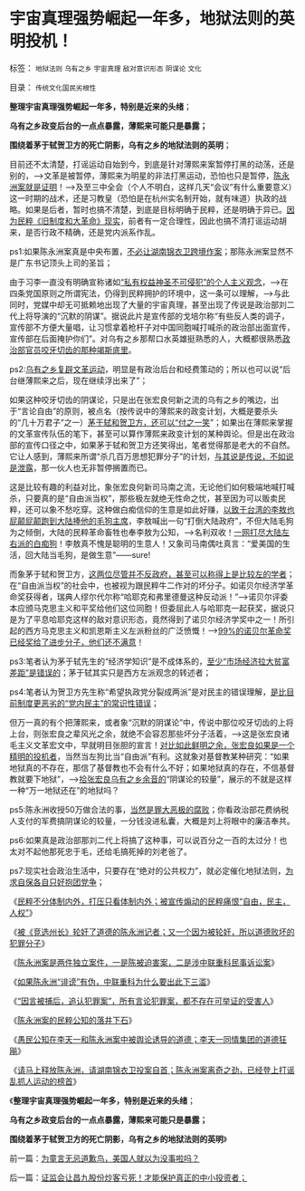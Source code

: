 # 宇宙真理强势崛起一年多，地狱法则的英明投机！

标签： `地狱法则` `乌有之乡` `宇宙真理` `敌对意识形态` `阴谋论` `文化` 

目录： `传统文化国民劣根性`

**整理宇宙真理强势崛起一年多，特别是近来的头绪**；

**乌有之乡政变后台的一点点暴露，薄熙来可能只是暴露；**

**围绕着茅于轼贺卫方的死亡阴影，乌有之乡的地狱法则的英明**；

目前还不太清楚，打谣运动自始到今，到底是针对薄熙来案暂停打黑的动荡，还是别的，——>文革是被暂停，薄熙来为明星的非法打黑运动，恐怕也只是暂停，[陈永洲案就是证明](../../../2013/11/3/“因言被捕后，追认被犯罪”，观察法西斯主义的阴霾；.md)！——>及至三中全会（个人不明白，这样几天“会议”有什么重要意义）这一时期的战术，还是习教皇（恐怕是在杭州实名制开始，就有味道）执政的战略。如果是后者，暂时也搞不清楚，到底是目标明确于民粹，还是明确于异已。[因为民粹《旧制度和大革命》现实](../../../2013/7/19/《旧制度和大革命》,左右派在法西斯主义上的共识.md)，前者有一定合理性，因此也搞不清打谣运动胡来，是否行政不精确，还是党内派系作乱。

ps1:如果陈永洲案真是中央布置，[不必让湖南锦衣卫跨境作案](../../../2013/11/10/请马上释放陈永洲，请湖南锦衣卫投案自首.md)；那陈永洲案显然不是广东书记顶头上司的圣旨；



由于习李一直没有明确宣称诸如[“私有权益神圣不可侵犯”的个人主义观念](../../../2013/7/9/革命不可能颠覆传统文化，传统文化不可能汰除恶法.md)，——>在四条党国原则之所谓宪法，仍得到民粹拥护的环境中，这一条可以理解，——>与此同时，党媒中却无可抵赖地出现了大量的宇宙真理，甚至出现了传说是政治部刘二代上将导演的“沉默的阴谋”。据说此片是宣传部的戈培尔称“有些反人类的调子，宣传部不方便大量唱，让习惯拿着枪杆子对中国同胞喊打喊杀的政治部出面宣传，宣传部在后面掩护你们”。对乌有之乡那帮口水英雄挺熟悉的人，大概都很熟悉[政治部官员咬牙切齿的那种竭斯底里](../../../2013/9/1/专制一般是温和的，极权出现在专制的政治恐慌时期.md)。

ps2:[乌有之乡复辟文革运动](http://darthvad.blog.sohu.com/216124630.html)，明显是有政治后台和经费策动的；所以也可以说“后台继薄熙来之后，现在继续浮出来了”；

如果这种咬牙切齿的阴谋论，只是出在张宏良何新之流的乌有之乡的嘴边，出于“言论自由”的原则，被点名（按传说中的薄熙来的政变计划，大概是要杀头的“几十万君子”之一）[茅于轼和贺卫方，还可以“付之一笑](../../../2013/5/20/茅于轼和《环球时报》，谁应该“有则改之，无则加勉”？.md)”；如果出在薄熙来掌握的文革宣传队伍的笔下，甚至可以算作薄熙来政变计划的某种舆论。但是出在政治部的宣传口径之中，如果茅于轼和贺卫方还笑得出，笔者觉得那是老大的不自然。它让人感到，薄熙来所谓“杀几百万思想犯罪分子”的计划，[与其说是传说，不如说是泄露](../../../2012/6/26/关于重庆的好消息.md)，那一伙人也无非暂停搁置而已。

这是比较有趣的利益对比，象张宏良何新司马南之流，无论他们如何极端地喊打喊杀，只要真的是“自由派当权”，那些极左就绝无性命之忧，甚至因为可以贩卖民粹，还可以象不愁吃穿。这种做白痴信仰的生意是如此好赚，[以致于台湾的李敖也屁颠屁颠跑到大陆捧他的毛狗主席](../../../2012/2/23/李敖等人高估了民众的门神崇拜.md)，李敖喊出一句“打倒大陆政府”，不但大陆毛狗为之倾倒，大陆的民粹革命畜牲也奉李敖为公知，——>名利双收！[一网打尽大陆左右派的白痴狗](../../../2012/2/11/民粹冲击波！唯恐天下不乱的革命素质.md)！李敖真不愧是聪明的生意人！又象司马南偶吐真言：“爱美国的生活，回大陆当毛狗，是做生意”——sure!

而象茅于轼和贺卫方，[这两位尽管并不反政府，甚至可以称得上是比较左的学者](../../../2012/12/17/《大革命和旧制度》值得深读,资本主义不是夺权的主义.md)；在“自由派当权”的社会中，也被视为跟民粹牛二作对的坏分子。如诺贝尔经济学革命奖获得者，瑞典人缪尔代尔称“哈耶克和弗里德曼这种反动派！”——>诺贝尔评委本应颁马克思主义和平奖给他们这位同胞！但委屈此人与哈耶克一起获奖，据说只是为了平息哈耶克这样的敌对意识形态，竟然得到了诺贝尔经济学奖中之一！所引起的西方马克思主义和凯恩斯主义左派粉丝的广泛愤慨！——>[99%的诺贝尔革命奖已经奖给了进步分子，他们还不满意](../../../2011/10/11/诺贝尔奖的耻辱James.托宾和全球债务危机.md)！

ps3:笔者认为茅于轼先生的“经济学知识”是不成体系的，[至少“市场经济拉大贫富差距”是错误的](../../../2010/8/20/公私不分就是公有制.md)；茅于轼其实只是西方左派观念的转述者；

ps4:笔者认为贺卫方先生称“希望执政党分裂成两派”是对民主的错误理解，[是比目前制度更恶劣的“党内民主”的常识性错误](../../../2009/9/13/三种利益体的民主设想构成天堂地狱史.md)；

但万一真的有个把薄熙来，或者象“沉默的阴谋论”中，传说中那位咬牙切齿的上将上台，则张宏良之辈风光之余，就绝不会容忍那些坏分子活着，——>这是张宏良诸毛主义文革宏文中，早就明目张胆的宣言！[对比如此鲜明之余，张宏良如果是一个精明的投机者](../../../2013/5/13/我们和茅于轼都不是强者，张宏良司马南他们才是强者.md)，当然当左狗比当“自由派”有利。这就象对基督教某种研究：“如果地狱真的不存在，那信了基督教也不会有什么不好；如果地狱真的存在，不信基督教就要下地狱”，——>[拾张宏良乌有之乡余音的](../../../2009/6/29/胡适不幸言中？复旧将中国引向何方？　.md)“阴谋论的较量”，展示的不就是这样一种“万一地狱还在”的地狱吗？

ps5:陈永洲收授50万做合法的事，[当然是罪大恶极的腐败](%E6%AD%A3%E7%BB%8F)；你看政治部花费纳税人支付的军费搞阴谋论的较量，一分钱没进私囊，大概是刘上将眼中的廉洁奉共。

ps6:如果真是政治部那刘二代上将搞了这种事，可以说百分之一百的太过分！也太对不起他那死忠于毛，还给毛搞死掉的刘老爸了。

ps7:现实社会政治生活中，只要存在“绝对的公共权力”，就必定催化地狱法则，[为求自保各自只好抱团党争](../../../2013/2/25/明朝的文官集团，内阁，党争和君主虚位.md)；

《[民粹不分体制内外，打压只看体制内外；被宣传煽动的民粹痛恨“自由，民主，人权”](../../../2013/10/29/观察舆论导向的新气象，民粹本来不分体制内外.md)》

《[被《竞选州长》轮奸了道德的陈永洲记者；又一个因为被轮奸，所以道德败坏的犯罪分子](../../../2013/10/31/被《竞选州长》轮奸了道德，成为犯罪分子的陈永洲记者.md)》

《[陈永洲案是两件独立案件，一是陈被迫害案，二是涉中联重科民事诉讼案](../../../2013/11/1/陈永洲案是两件独立案件，一是陈被迫害案，二是民事诉讼案.md)》

《[如果陈永洲“诽谤”有伪，中联重科为什么要出此下三滥](../../../2013/11/2/如果陈永洲“诽谤”有伪，中联重科为什么要出此下三滥？.md)》

《[“因言被捕后，追认犯罪案”，所有言论犯罪案，都不存在可举证的受害人](../../../2013/11/3/“因言被捕后，追认被犯罪”，观察法西斯主义的阴霾；.md)》

《[陈永洲案的民粹公知的落井下石](../../../2013/11/6/陈永洲案的民粹公知的落井下石的道德.md)》

《[愚民公知在李天一和陈永洲案中被舆论诱导的道德；李天一同情集团的道德狂飚](../../../2013/11/7/愚民公知被舆论诱导的道德.md)》

《[请马上释放陈永洲，请湖南锦衣卫投案自首；陈永洲案离奇之劲，已经登上打谣乱抓人运动的榜首](../../../2013/11/10/请马上释放陈永洲，请湖南锦衣卫投案自首.md)》

《**整理宇宙真理强势崛起一年多，特别是近来的头绪**；

**乌有之乡政变后台的一点点暴露，薄熙来可能只是暴露；**

**围绕着茅于轼贺卫方的死亡阴影，乌有之乡的地狱法则的英明**》



前一篇：[为童言无忌道歉鸟，美国人就以为没事啦吗？](../../../2013/11/13/为童言无忌道歉鸟，美国人就以为没事啦吗？.md)

后一篇：[证监会让昌九股份炒客亏死！才能保护真正的中小投资者；](../../../2013/11/13/证监会让昌九股份炒客亏死！才能保护真正的中小投资者；.md)